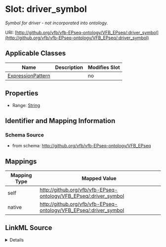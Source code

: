

# Slot: driver_symbol


_Symbol for driver - not incorporated into ontology._





URI: [http://github.org/vfb/vfb-EPseq-ontology/VFB_EPseq/:driver_symbol](http://github.org/vfb/vfb-EPseq-ontology/VFB_EPseq/:driver_symbol)



<!-- no inheritance hierarchy -->





## Applicable Classes

| Name | Description | Modifies Slot |
| --- | --- | --- |
| [ExpressionPattern](ExpressionPattern.md) |  |  no  |







## Properties

* Range: [String](String.md)





## Identifier and Mapping Information







### Schema Source


* from schema: http://github.org/vfb/vfb-EPseq-ontology/VFB_EPseq




## Mappings

| Mapping Type | Mapped Value |
| ---  | ---  |
| self | http://github.org/vfb/vfb-EPseq-ontology/VFB_EPseq/:driver_symbol |
| native | http://github.org/vfb/vfb-EPseq-ontology/VFB_EPseq/:driver_symbol |




## LinkML Source

<details>
```yaml
name: driver_symbol
description: Symbol for driver - not incorporated into ontology.
from_schema: http://github.org/vfb/vfb-EPseq-ontology/VFB_EPseq
rank: 1000
alias: driver_symbol
owner: ExpressionPattern
domain_of:
- ExpressionPattern
range: string

```
</details>